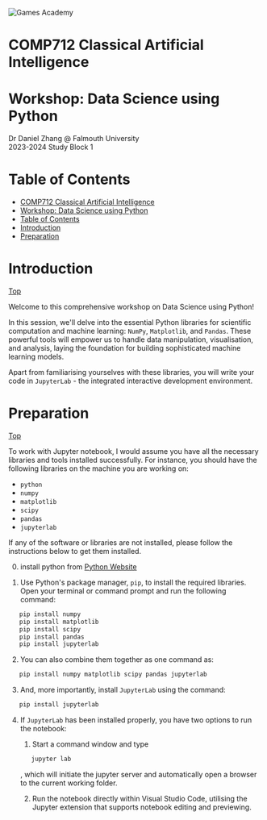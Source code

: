 ![Games Academy](../../../../Falmouth/common/ga_uni_logo.png)

# COMP712 Classical Artificial Intelligence

# Workshop: Data Science using Python

Dr Daniel Zhang @ Falmouth University\
2023-2024 Study Block 1

<div id="top"></div>

# Table of Contents
- [COMP712 Classical Artificial Intelligence](#comp712-classical-artificial-intelligence)
- [Workshop: Data Science using Python](#workshop-data-science-using-python)
- [Table of Contents](#table-of-contents)
- [Introduction](#introduction)
- [Preparation](#preparation)


# Introduction

[Top](#top)

Welcome to this comprehensive workshop on Data Science using Python!

In this session, we'll delve into the essential Python libraries for scientific computation and machine learning: `NumPy`, `Matplotlib`, and `Pandas`. These powerful tools will empower us to handle data manipulation, visualisation, and analysis, laying the foundation for building sophisticated machine learning models.

Apart from familiarising yourselves with these libraries, you will write your code in `JupyterLab` - the integrated interactive development environment.

# Preparation 

[Top](#top)

To work with Jupyter notebook, I would assume you have all the necessary libraries and tools installed successfully. For instance, you should have the following libraries on the machine you are working on:

- `python`
- `numpy`
- `matplotlib`
- `scipy`
- `pandas`
- `jupyterlab`

If any of the software or libraries are not installed, please follow the instructions below to get them installed. 

0. install python from [Python Website](https://www.python.org/)

1. Use Python's package manager, `pip`, to install the required libraries. Open your terminal or command prompt and run the following command:

 ```bash
    pip install numpy
    pip install matplotlib
    pip install scipy
    pip install pandas
    pip install jupyterlab
```

2. You can also combine them together as one command as:

```bash
   pip install numpy matplotlib scipy pandas jupyterlab
```

3. And, more importantly, install `JupyterLab` using the command:
   
```bash
   pip install jupyterlab
```

4. If `JupyterLab` has been installed properly, you have two options to run the notebook:
   
   1. Start a command window and type 
   ```bash
      jupyter lab
   ```
    , which will initiate the jupyter server and automatically open a browser to the current working folder.
   
   2. Run the notebook directly within Visual Studio Code, utilising the Jupyter extension that supports notebook editing and previewing.
